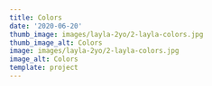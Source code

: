 ```yaml
---
title: Colors
date: '2020-06-20'
thumb_image: images/layla-2yo/2-layla-colors.jpg
thumb_image_alt: Colors
image: images/layla-2yo/2-layla-colors.jpg
image_alt: Colors
template: project
---
```

